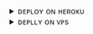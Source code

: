 <details><summary>ᴅᴇᴘʟᴏʏ ᴏɴ ʜᴇʀᴏᴋᴜ</summary>
<p>
<pre>
<p><a href="https://heroku.com/deploy?template=https://github.com/ATHIF-EFX/MW-Group-ManageBOT"> <img src="https://img.shields.io/badge/Deploy%20To%20Heroku-blueviolet?style=for-the-badge&logo=heroku" width="200""/></a></p>
</pre>
</p>
</details>

<details><summary>ᴅᴇᴘʟʟʏ ᴏɴ ᴠᴘs</summary>
<p>
<pre>
git clone https://github.com/ATHIF-EFX/MW-Group-ManageBOT
# Install Packages
# pip3 install -r requirements.txt
Edit `info.py` with variables as given below then run bot
python3 bot.py
</pre>
</p>
</details>
